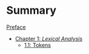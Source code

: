 # Summary

[Preface](./PREFACE.md)

- [Chapter 1: _Lexical Analysis_](./CHAPTER_1.md)
    - [1.1: Tokens](./CHAPTER_1/TOKENS.md)
